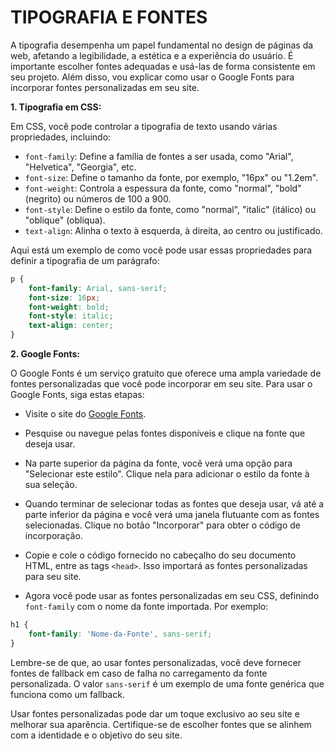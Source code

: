 # TIPOGRAFIA E FONTES
A tipografia desempenha um papel fundamental no design de páginas da web, afetando a legibilidade, a estética e a experiência do usuário. É importante escolher fontes adequadas e usá-las de forma consistente em seu projeto. Além disso, vou explicar como usar o Google Fonts para incorporar fontes personalizadas em seu site.

**1. Tipografia em CSS:**

Em CSS, você pode controlar a tipografia de texto usando várias propriedades, incluindo:

- `font-family`: Define a família de fontes a ser usada, como "Arial", "Helvetica", "Georgia", etc.
- `font-size`: Define o tamanho da fonte, por exemplo, "16px" ou "1.2em".
- `font-weight`: Controla a espessura da fonte, como "normal", "bold" (negrito) ou números de 100 a 900.
- `font-style`: Define o estilo da fonte, como "normal", "italic" (itálico) ou "oblique" (obliqua).
- `text-align`: Alinha o texto à esquerda, à direita, ao centro ou justificado.

Aqui está um exemplo de como você pode usar essas propriedades para definir a tipografia de um parágrafo:

```css
p {
    font-family: Arial, sans-serif;
    font-size: 16px;
    font-weight: bold;
    font-style: italic;
    text-align: center;
}
```

**2. Google Fonts:**

O Google Fonts é um serviço gratuito que oferece uma ampla variedade de fontes personalizadas que você pode incorporar em seu site. Para usar o Google Fonts, siga estas etapas:

- Visite o site do [Google Fonts](https://fonts.google.com/).

- Pesquise ou navegue pelas fontes disponíveis e clique na fonte que deseja usar.

- Na parte superior da página da fonte, você verá uma opção para "Selecionar este estilo". Clique nela para adicionar o estilo da fonte à sua seleção.

- Quando terminar de selecionar todas as fontes que deseja usar, vá até a parte inferior da página e você verá uma janela flutuante com as fontes selecionadas. Clique no botão "Incorporar" para obter o código de incorporação.

- Copie e cole o código fornecido no cabeçalho do seu documento HTML, entre as tags `<head>`. Isso importará as fontes personalizadas para seu site.

- Agora você pode usar as fontes personalizadas em seu CSS, definindo `font-family` com o nome da fonte importada. Por exemplo:

```css
h1 {
    font-family: 'Nome-da-Fonte', sans-serif;
}
```

Lembre-se de que, ao usar fontes personalizadas, você deve fornecer fontes de fallback em caso de falha no carregamento da fonte personalizada. O valor `sans-serif` é um exemplo de uma fonte genérica que funciona como um fallback.

Usar fontes personalizadas pode dar um toque exclusivo ao seu site e melhorar sua aparência. Certifique-se de escolher fontes que se alinhem com a identidade e o objetivo do seu site.